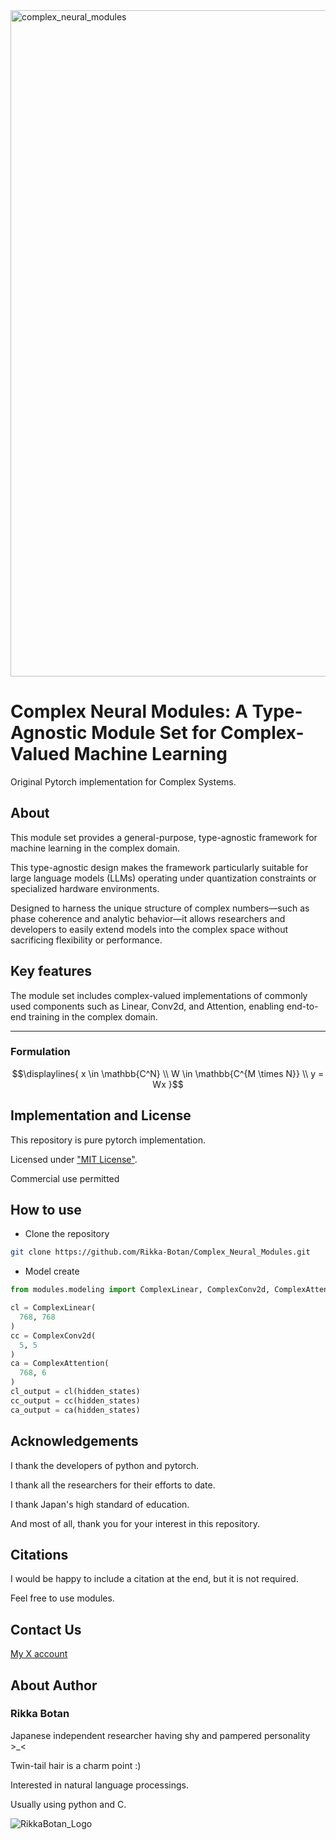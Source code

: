 
<img width="3154" height="1066" alt="complex_neural_modules" src="https://github.com/user-attachments/assets/f0aeacca-ce4e-4ac0-81e5-a0add417349c" />

# Complex Neural Modules: A Type-Agnostic Module Set for Complex-Valued Machine Learning

Original Pytorch implementation for Complex Systems.

## About

This module set provides a general-purpose, type-agnostic framework for machine learning in the complex domain. 

This type-agnostic design makes the framework particularly suitable for large language models (LLMs) operating under quantization constraints or specialized hardware environments.

Designed to harness the unique structure of complex numbers—such as phase coherence and analytic behavior—it allows researchers and developers to easily extend models into the complex space without sacrificing flexibility or performance.

## Key features

The module set includes complex-valued implementations of commonly used components such as Linear, Conv2d, and Attention, enabling end-to-end training in the complex domain. 

***
### Formulation

```math
\displaylines{
x \in \mathbb{C^N} \\
W \in \mathbb{C^{M \times N}} \\
y = Wx
}
```

## Implementation and License

This repository is pure pytorch implementation.

Licensed under ["MIT License"](https://mit-license.org/).

Commercial use permitted

## How to use

- Clone the repository

```bash
git clone https://github.com/Rikka-Botan/Complex_Neural_Modules.git
```

- Model create

```python
from modules.modeling import ComplexLinear, ComplexConv2d, ComplexAttention

cl = ComplexLinear(
  768, 768
)
cc = ComplexConv2d(
  5, 5
)
ca = ComplexAttention(
  768, 6
)
cl_output = cl(hidden_states)
cc_output = cc(hidden_states)
ca_output = ca(hidden_states)
```

## Acknowledgements

I thank the developers of python and pytorch.

I thank all the researchers for their efforts to date.

I thank Japan's high standard of education.

And most of all, thank you for your interest in this repository.

## Citations

I would be happy to include a citation at the end, but it is not required.

Feel free to use modules.


## Contact Us

[My X account](https://x.com/peony__snow)


## About Author

### Rikka Botan

Japanese independent researcher having shy and pampered personality >_<

Twin-tail hair is a charm point :)

Interested in natural language processings. 

Usually using python and C.

![RikkaBotan_Logo](https://github.com/user-attachments/assets/92913f91-9136-4d44-8b4d-8a2120118a05)
